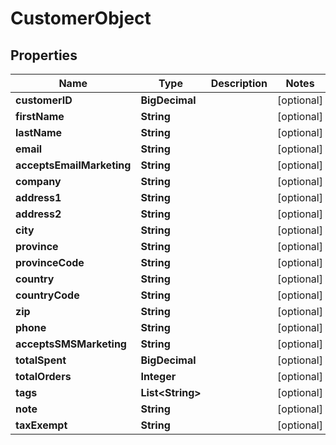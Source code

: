 

# CustomerObject


## Properties

| Name | Type | Description | Notes |
|------------ | ------------- | ------------- | -------------|
|**customerID** | **BigDecimal** |  |  [optional] |
|**firstName** | **String** |  |  [optional] |
|**lastName** | **String** |  |  [optional] |
|**email** | **String** |  |  [optional] |
|**acceptsEmailMarketing** | **String** |  |  [optional] |
|**company** | **String** |  |  [optional] |
|**address1** | **String** |  |  [optional] |
|**address2** | **String** |  |  [optional] |
|**city** | **String** |  |  [optional] |
|**province** | **String** |  |  [optional] |
|**provinceCode** | **String** |  |  [optional] |
|**country** | **String** |  |  [optional] |
|**countryCode** | **String** |  |  [optional] |
|**zip** | **String** |  |  [optional] |
|**phone** | **String** |  |  [optional] |
|**acceptsSMSMarketing** | **String** |  |  [optional] |
|**totalSpent** | **BigDecimal** |  |  [optional] |
|**totalOrders** | **Integer** |  |  [optional] |
|**tags** | **List&lt;String&gt;** |  |  [optional] |
|**note** | **String** |  |  [optional] |
|**taxExempt** | **String** |  |  [optional] |



